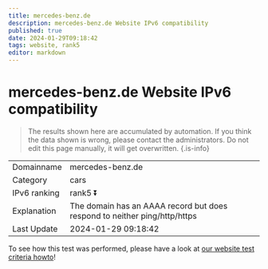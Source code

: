 ```yaml
---
title: mercedes-benz.de
description: mercedes-benz.de Website IPv6 compatibility
published: true
date: 2024-01-29T09:18:42
tags: website, rank5
editor: markdown
---
```


# mercedes-benz.de Website IPv6 compatibility

> The results shown here are accumulated by automation. If you think the data shown is wrong, please contact the administrators. 
> Do not edit this page manually, it will get overwritten.
{.is-info}


|   |   |
| - | - |
| Domainname | mercedes-benz.de
| Category | cars |
| IPv6 ranking | rank5 :arrow_double_down: |
| Explanation | The domain has an AAAA record but does respond to neither ping/http/https |
| Last Update | 2024-01-29 09:18:42 |

To see how this test was performed, please have a look at [our website test criteria howto](/howto/testcriteria/website)!

